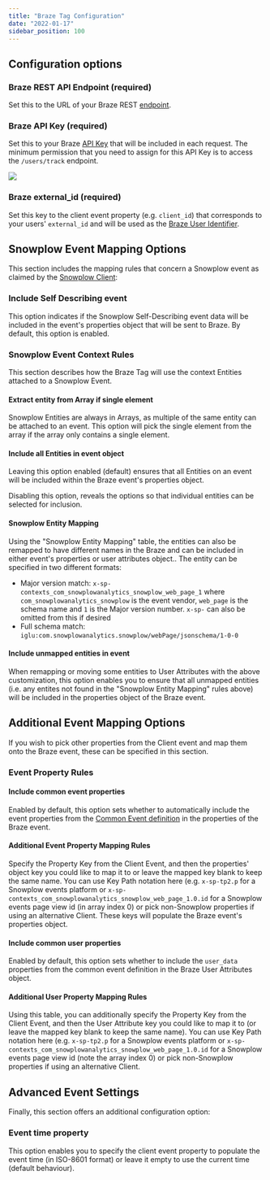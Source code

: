 ```yaml
---
title: "Braze Tag Configuration"
date: "2022-01-17"
sidebar_position: 100
---
```


## Configuration options

### Braze REST API Endpoint (required)

Set this to the URL of your Braze REST [endpoint](https://www.braze.com/docs/api/basics/#endpoints).

### Braze API Key (required)

Set this to your Braze [API Key](https://www.braze.com/docs/api/basics/#app-group-rest-api-keys) that will be included in each request. The minimum permission that you need to assign for this API Key is to access the `/users/track` endpoint.

![](images/key_permission.png)

### Braze external\_id (required)

Set this key to the client event property (e.g. `client_id`) that corresponds to your users' `external_id` and will be used as the [Braze User Identifier](https://www.braze.com/docs/api/basics/#external-user-id-explanation).

## Snowplow Event Mapping Options

This section includes the mapping rules that concern a Snowplow event as claimed by the [Snowplow Client](/docs/forwarding-events-to-destinations/forwarding-events/google-tag-manager-server-side/snowplow-client-for-gtm-ss/index.md):

### Include Self Describing event

This option indicates if the Snowplow Self-Describing event data will be included in the event's properties object that will be sent to Braze. By default, this option is enabled.

### Snowplow Event Context Rules

This section describes how the Braze Tag will use the context Entities attached to a Snowplow Event.

#### Extract entity from Array if single element

Snowplow Entities are always in Arrays, as multiple of the same entity can be attached to an event. This option will pick the single element from the array if the array only contains a single element.

#### Include all Entities in event object

Leaving this option enabled (default) ensures that all Entities on an event will be included within the Braze event's properties object.

Disabling this option, reveals the options so that individual entities can be selected for inclusion.

#### Snowplow Entity Mapping

Using the "Snowplow Entity Mapping" table, the entities can also be remapped to have different names in the Braze and can be included in either event's properties or user attributes object.. The entity can be specified in two different formats:

- Major version match: `x-sp-contexts_com_snowplowanalytics_snowplow_web_page_1` where `com_snowplowanalytics_snowplow` is the event vendor, `web_page` is the schema name and `1` is the Major version number. `x-sp-` can also be omitted from this if desired
- Full schema match: `iglu:com.snowplowanalytics.snowplow/webPage/jsonschema/1-0-0`

#### Include unmapped entities in event

When remapping or moving some entities to User Attributes with the above customization, this option enables you to ensure that all unmapped entities (i.e. any entites not found in the "Snowplow Entity Mapping" rules above) will be included in the properties object of the Braze event.

## Additional Event Mapping Options

If you wish to pick other properties from the Client event and map them onto the Braze event, these can be specified in this section.

### Event Property Rules

#### Include common event properties

Enabled by default, this option sets whether to automatically include the event properties from the [Common Event definition](https://developers.google.com/tag-platform/tag-manager/server-side/common-event-data) in the properties of the Braze event.

#### Additional Event Property Mapping Rules

Specify the Property Key from the Client Event, and then the properties' object key you could like to map it to or leave the mapped key blank to keep the same name. You can use Key Path notation here (e.g. `x-sp-tp2.p` for a Snowplow events platform or `x-sp-contexts_com_snowplowanalytics_snowplow_web_page_1.0.id` for a Snowplow events page view id (in array index 0) or pick non-Snowplow properties if using an alternative Client. These keys will populate the Braze event's properties object.

#### Include common user properties

Enabled by default, this option sets whether to include the `user_data` properties from the common event definition in the Braze User Attributes object.

#### Additional User Property Mapping Rules

Using this table, you can additionally specify the Property Key from the Client Event, and then the User Attribute key you could like to map it to (or leave the mapped key blank to keep the same name). You can use Key Path notation here (e.g. `x-sp-tp2.p` for a Snowplow events platform or `x-sp-contexts_com_snowplowanalytics_snowplow_web_page_1.0.id` for a Snowplow events page view id (note the array index 0) or pick non-Snowplow properties if using an alternative Client.

## Advanced Event Settings

Finally, this section offers an additional configuration option:

### Event time property

This option enables you to specify the client event property to populate the event time (in ISO-8601 format) or leave it empty to use the current time (default behaviour).
